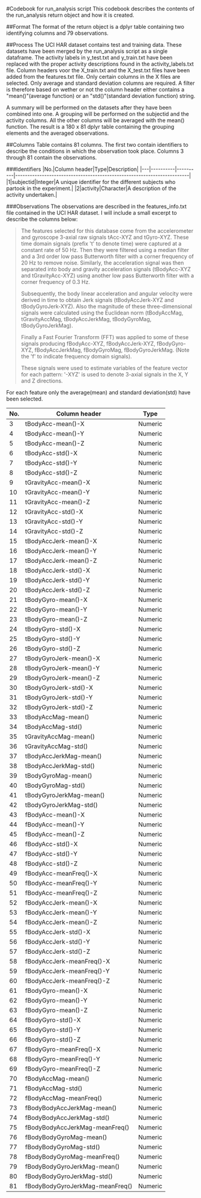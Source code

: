 #Codebook for run_analysis script
This codebook describes the contents of the run_analysis return object and how it is created. 

##Format
The format of the return object is a dplyr table containing two identifying columns and 79 observations.

##Process
The UCI HAR dataset contains test and training data. These datasets have been merged by the run_analysis script as a single dataframe. The activity labels in y_test.txt and y_train.txt have been replaced with the proper activity descriptions found in the activity_labels.txt file. Column headers voor the X_train.txt and the X_test.txt files have been added from the features.txt file. 
Only certain columns in the X files are selected. Only average and standard deviation columns are required. A filter is therefore based on wether or not the column header either contains a "mean()"(average function) or an "std()"(standard deviation function) string. 

A summary will be performed on the datasets after they have been combined into one. A grouping will be performed on the subjectid and the activity columns. All the other columns will be averaged with the mean() function. The result is a 180 x 81 dplyr table containing the grouping elements and the averaged observations. 


##Columns
Table contains 81 columns. The first two contain identifiers to describe the conditions in which the observation took place.
Columns 3 through 81 contain the observations. 

###Identifiers
|No.|Column header|Type|Description|
|---|----------|----------|------------------------------------------------------------------------|
|1|subjectid|Integer|A unique identifier for the different subjects who partook in the experiment.|
|2|activity|Character|A description of the activity undertaken.| 

###Observations
The observations are described in the features_info.txt file contained in the UCI HAR dataset. I will include a small excerpt 
to describe the columns below: 

>The features selected for this database come from the accelerometer and gyroscope 3-axial raw signals tAcc-XYZ and tGyro-XYZ. These time domain signals (prefix 't' to denote time) were captured at a constant rate of 50 Hz. Then they were filtered using a median filter and a 3rd order low pass Butterworth filter with a corner frequency of 20 Hz to remove noise. Similarly, the acceleration signal was then separated into body and gravity acceleration signals (tBodyAcc-XYZ and tGravityAcc-XYZ) using another low pass Butterworth filter with a corner frequency of 0.3 Hz. 
>
>Subsequently, the body linear acceleration and angular velocity were derived in time to obtain Jerk signals (tBodyAccJerk-XYZ and tBodyGyroJerk-XYZ). Also the magnitude of these three-dimensional signals were calculated using the Euclidean norm (tBodyAccMag, tGravityAccMag, tBodyAccJerkMag, tBodyGyroMag, tBodyGyroJerkMag). 
>
>Finally a Fast Fourier Transform (FFT) was applied to some of these signals producing fBodyAcc-XYZ, fBodyAccJerk-XYZ, fBodyGyro-XYZ, fBodyAccJerkMag, fBodyGyroMag, fBodyGyroJerkMag. (Note the 'f' to indicate frequency domain signals). 
>
>These signals were used to estimate variables of the feature vector for each pattern:
>'-XYZ' is used to denote 3-axial signals in the X, Y and Z directions.

For each feature only the average(mean) and standard deviation(std) have been selected. 



|No.|Column header|Type|
|---|----------------|----------------| 
|3|tBodyAcc-mean()-X|Numeric|
|4|tBodyAcc-mean()-Y|Numeric|
|5|tBodyAcc-mean()-Z|Numeric|
|6|tBodyAcc-std()-X|Numeric|
|7|tBodyAcc-std()-Y|Numeric|
|8|tBodyAcc-std()-Z|Numeric|
|9|tGravityAcc-mean()-X|Numeric|
|10|tGravityAcc-mean()-Y|Numeric|
|11|tGravityAcc-mean()-Z|Numeric|
|12|tGravityAcc-std()-X|Numeric|
|13|tGravityAcc-std()-Y|Numeric|
|14|tGravityAcc-std()-Z|Numeric|
|15|tBodyAccJerk-mean()-X|Numeric|
|16|tBodyAccJerk-mean()-Y|Numeric|
|17|tBodyAccJerk-mean()-Z|Numeric|
|18|tBodyAccJerk-std()-X|Numeric|
|19|tBodyAccJerk-std()-Y|Numeric|
|20|tBodyAccJerk-std()-Z|Numeric|
|21|tBodyGyro-mean()-X|Numeric|
|22|tBodyGyro-mean()-Y|Numeric|
|23|tBodyGyro-mean()-Z|Numeric|
|24|tBodyGyro-std()-X|Numeric|
|25|tBodyGyro-std()-Y|Numeric|
|26|tBodyGyro-std()-Z|Numeric|
|27|tBodyGyroJerk-mean()-X|Numeric|
|28|tBodyGyroJerk-mean()-Y|Numeric|
|29|tBodyGyroJerk-mean()-Z|Numeric|
|30|tBodyGyroJerk-std()-X|Numeric|
|31|tBodyGyroJerk-std()-Y|Numeric|
|32|tBodyGyroJerk-std()-Z|Numeric|
|33|tBodyAccMag-mean()|Numeric|
|34|tBodyAccMag-std()|Numeric|
|35|tGravityAccMag-mean()|Numeric|
|36|tGravityAccMag-std()|Numeric|
|37|tBodyAccJerkMag-mean()|Numeric|
|38|tBodyAccJerkMag-std()|Numeric|
|39|tBodyGyroMag-mean()|Numeric|
|40|tBodyGyroMag-std()|Numeric|
|41|tBodyGyroJerkMag-mean()|Numeric|
|42|tBodyGyroJerkMag-std()|Numeric|
|43|fBodyAcc-mean()-X|Numeric|
|44|fBodyAcc-mean()-Y|Numeric|
|45|fBodyAcc-mean()-Z|Numeric|
|46|fBodyAcc-std()-X|Numeric|
|47|fBodyAcc-std()-Y|Numeric|
|48|fBodyAcc-std()-Z|Numeric|
|49|fBodyAcc-meanFreq()-X|Numeric|
|50|fBodyAcc-meanFreq()-Y|Numeric|
|51|fBodyAcc-meanFreq()-Z|Numeric|
|52|fBodyAccJerk-mean()-X|Numeric|
|53|fBodyAccJerk-mean()-Y|Numeric|
|54|fBodyAccJerk-mean()-Z|Numeric|
|55|fBodyAccJerk-std()-X|Numeric|
|56|fBodyAccJerk-std()-Y|Numeric|
|57|fBodyAccJerk-std()-Z|Numeric|
|58|fBodyAccJerk-meanFreq()-X|Numeric|
|59|fBodyAccJerk-meanFreq()-Y|Numeric|
|60|fBodyAccJerk-meanFreq()-Z|Numeric|
|61|fBodyGyro-mean()-X|Numeric|
|62|fBodyGyro-mean()-Y|Numeric|
|63|fBodyGyro-mean()-Z|Numeric|
|64|fBodyGyro-std()-X|Numeric|
|65|fBodyGyro-std()-Y|Numeric|
|66|fBodyGyro-std()-Z|Numeric|
|67|fBodyGyro-meanFreq()-X|Numeric|
|68|fBodyGyro-meanFreq()-Y|Numeric|
|69|fBodyGyro-meanFreq()-Z|Numeric|
|70|fBodyAccMag-mean()|Numeric|
|71|fBodyAccMag-std()|Numeric|
|72|fBodyAccMag-meanFreq()|Numeric|
|73|fBodyBodyAccJerkMag-mean()|Numeric|
|74|fBodyBodyAccJerkMag-std()|Numeric|
|75|fBodyBodyAccJerkMag-meanFreq()|Numeric|
|76|fBodyBodyGyroMag-mean()|Numeric|
|77|fBodyBodyGyroMag-std()|Numeric|
|78|fBodyBodyGyroMag-meanFreq()|Numeric|
|79|fBodyBodyGyroJerkMag-mean()|Numeric|
|80|fBodyBodyGyroJerkMag-std()|Numeric|
|81|fBodyBodyGyroJerkMag-meanFreq()|Numeric|
